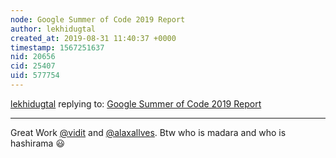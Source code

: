```yaml
---
node: Google Summer of Code 2019 Report
author: lekhidugtal
created_at: 2019-08-31 11:40:37 +0000
timestamp: 1567251637
nid: 20656
cid: 25407
uid: 577754
---
```




[lekhidugtal](../profile/lekhidugtal) replying to: [Google Summer of Code 2019 Report](../notes/alaxallves/08-24-2019/google-summer-of-code-2019-report)

----
Great Work [@vidit](/profile/vidit) and [@alaxallves](/profile/alaxallves).
Btw who is madara and who is hashirama 😃 